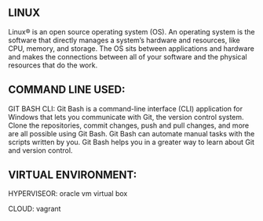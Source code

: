 ## LINUX
Linux® is an open source operating system (OS). An operating system is the software that directly manages a system’s hardware and resources, like CPU, memory, and storage. The OS sits between applications and hardware and makes the connections between all of your software and the physical resources that do the work.

## COMMAND LINE USED:
GIT BASH CLI:
Git Bash is a command-line interface (CLI) application for Windows that lets you communicate with Git, the version control system. Clone the repositories, commit changes, push and pull changes, and more are all possible using Git Bash. Git Bash can automate manual tasks with the scripts written by you. Git Bash helps you in a greater way to learn about Git and version control.

## VIRTUAL ENVIRONMENT:
HYPERVISEOR:
oracle vm virtual box

CLOUD:
vagrant
